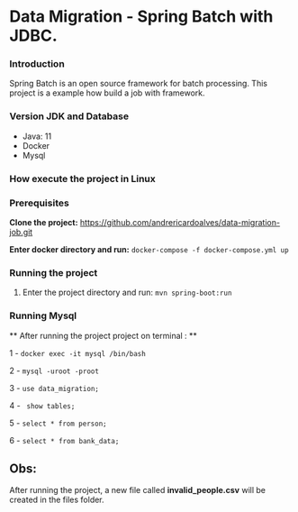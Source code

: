 # Data Migration - Spring Batch with JDBC.

### Introduction
Spring Batch is an open source framework for batch processing. This project is a example how build a job with framework. 



### Version JDK and Database

- Java: 11
- Docker
- Mysql

### How execute the project in Linux

### Prerequisites

**Clone the project:** https://github.com/andrericardoalves/data-migration-job.git

**Enter docker directory and run:** 
``docker-compose -f docker-compose.yml up``

### Running the project
1. Enter the project directory and run:
   ``mvn spring-boot:run``

### Running Mysql

** After running the project project on terminal : **

1 - `` docker exec -it mysql /bin/bash ``

2 - `` mysql -uroot -proot `` 

3 - `` use data_migration; ``

4 - `` show tables;``

5 - `` select * from person; ``

6 - `` select * from bank_data; ``

## Obs:
After running the project, a new file called **invalid_people.csv** will be created in the files folder.
